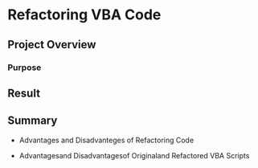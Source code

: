 # Refactoring VBA Code
## Project Overview

### Purpose

## Result

## Summary
  - Advantages and Disadvanteges of Refactoring Code
  
  - Advantagesand Disadvantagesof Originaland Refactored VBA Scripts
